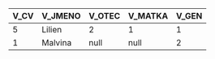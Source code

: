 | V\_CV | V\_JMENO | V\_OTEC | V\_MATKA | V\_GEN |
| :--- | :--- | :--- | :--- | :--- |
| 5 | Lilien | 2 | 1 | 1 |
| 1 | Malvina | null | null | 2 |
